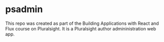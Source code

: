 # psadmin

This repo was created as part of the Building Applications with React and Flux course on Pluralsight.  It is a Pluralsight author admininistration web app.

